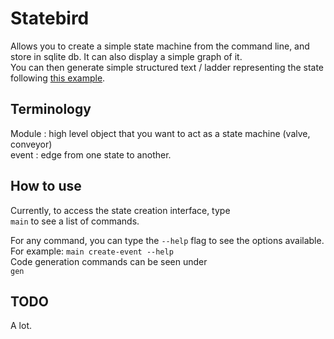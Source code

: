 # Statebird

Allows you to create a simple state machine from the command line, and store in sqlite db. It can also display a simple graph of it.\
You can then generate simple structured text / ladder representing the state following [this example](https://control.com/technical-articles/state-machine-programming-in-ladder-logic-2/).

## Terminology

Module : high level object that you want to act as a state machine (valve, conveyor)\
event : edge from one state to another.

## How to use
Currently, to access the state creation interface, type \
`main`
to see a list of commands.

For any command, you can type the `--help` flag to see the options available. \
For example: `main create-event --help`\
Code generation commands can be seen under\
`gen`

## TODO

A lot.